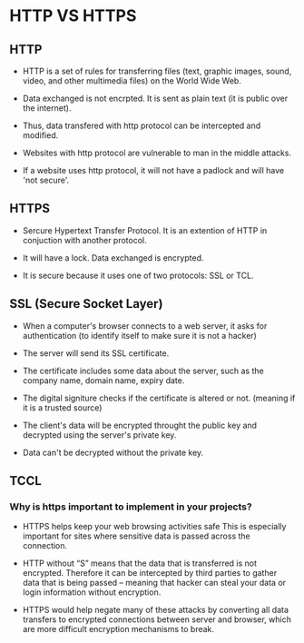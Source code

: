
# HTTP VS HTTPS

## HTTP 

* HTTP is a set of rules for transferring files (text, graphic images, sound, video, and other multimedia files) on the World Wide Web. 

* Data exchanged is not encrpted. It is sent as plain text (it is public over the internet).

* Thus, data transfered with http protocol can be intercepted and modified.

* Websites with http protocol are vulnerable to man in the middle attacks.

* If a website uses http protocol, it will not have a padlock and will have 'not secure'.

## HTTPS

* Sercure Hypertext Transfer Protocol. It is an extention of HTTP in conjuction with another protocol.

* It will have a lock. Data exchanged is encrypted.

* It is secure because it uses one of two protocols: SSL or TCL. 

## SSL (Secure Socket Layer)

* When a computer's browser connects to a web server, it asks for authentication (to identify itself to make sure it is not a hacker)

* The server will send its SSL certificate. 

* The certificate includes some data about the server, such as the company name, domain name, expiry date.

* The digital signiture checks if the certificate is altered or not. (meaning if it is a trusted source)

* The client's data will be encrypted throught the public key and decrypted using the server's private key.

* Data can't be decrypted without the private key.

## TCCL


### Why is https important to implement in your projects? 

* HTTPS helps keep your web browsing activities safe This is especially important for sites where sensitive data is passed across the connection.

* HTTP without “S” means that the data that is transferred is not encrypted. Therefore it can be intercepted by third parties to gather data that is being passed – meaning that hacker can steal your data or login information without encryption.

* HTTPS would help negate many of these attacks by converting all data transfers to encrypted connections  between server and browser, which are more difficult encryption mechanisms to break.


